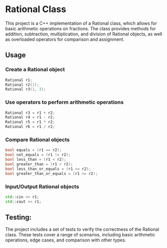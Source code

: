 # Rational Class
This project is a C++ implementation of a Rational class, which allows for basic arithmetic operations on fractions. The class provides methods for addition, subtraction, multiplication, and division of Rational objects, as well as overloaded operators for comparison and assignment.



## Usage
### Create a Rational object
```cpp
Rational r1;
Rational r2(1);
Rational r3(1, 3);
```

### Use operators to perform arithmetic operations
```cpp
Rational r3 = r1 + r2;
Rational r4 = r1 - r2;
Rational r5 = r1 * r2;
Rational r6 = r1 / r2;
```

### Compare Rational objects
```cpp
bool equals = (r1 == r2);
bool not_equals = (r1 != r2);
bool less_than = (r1 < r2);
bool greater_than = (r1 > r2);
bool less_than_or_equals = (r1 <= r2);
bool greater_than_or_equals = (r1 >= r2);
```

### Input/Output Rational objects
```cpp
std::cin >> r1;
std::cout << r1;
```


## Testing:
The project includes a set of tests to verify the correctness of the Rational class. These tests cover a range of scenarios, including basic arithmetic operations, edge cases, and comparison with other types.